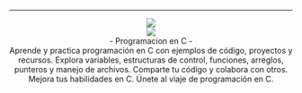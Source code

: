 <div align="center">
    <hr>
    <p align="center">
    <div align="center">
    <img src="https://img.shields.io/discord/1112563060083789844?color=purple&label=Discord&logo=Discord&style=for-the-badge">
        <div align="center">
        <img src="https://img.shields.io/badge/C-%23e9c241?logo=nim&logoColor=white&style=flat-square">
    </div>
        - Programacion en C -
    </div>
       Aprende y practica programación en C con ejemplos de código, proyectos y recursos. Explora variables, estructuras de control, funciones, arreglos, punteros y manejo de archivos. Comparte tu código y colabora con otros. Mejora tus habilidades en C. Únete al viaje de programación en C.

</div>
